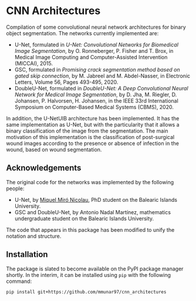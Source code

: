 # CNN Architectures

Compilation of some convolutional neural network architectures for binary object segmentation. The networks currently implemented are:
- U-Net, formulated in *U-Net: Convolutional Networks for Biomedical Image Segmentation*, by O. Ronneberger, P. Fisher and T. Brox, in Medical Image Computing and Computer-Assisted Intervention (MICCAI), 2015.
- GSC, formulated in *Promising crack segmentation method based on gated skip connection*, by M. Jabreel and M. Abdel-Nasser, in Electronic Letters, Volume 56, Pages 493-495, 2020.
- DoubleU-Net, formulated in *DoubleU-Net: A Deep Convolutional Neural Network for Medical Image Segmentation*, by D. Jha, M. Riegler, D. Johansen, P. Halvorsen, H. Johansen, in the IEEE 33rd International Symposium on Computer-Based Medical Systems (CBMS), 2020.

In addition, the U-NetUIB architecture has been implemented. It has the same implementation as U-Net, but with the particularity that it allows a binary classification of the image from the segmentation. The main motivation of this implementation is the classification of post-surgical wound images according to the presence or absence of infection in the wound, based on wound segmentation.

## Acknowledgements

The original code for the networks was implemented by the following people:
- U-Net, by [Miquel Miró Nicolau](https://github.com/miquelmn), PhD student on the Balearic Islands University.
- GSC and DoubleU-Net, by Antonio Nadal Martínez, mathematics undergraduate student on the Balearic Islands University.

The code that appears in this package has been modified to unify the notation and structure.

## Installation

The package is slated to become available on the PyPI package manager shortly. In the interim, it can be installed using `pip` with the following command:

```
pip install git+https://github.com/mmunar97/cnn_architectures
```